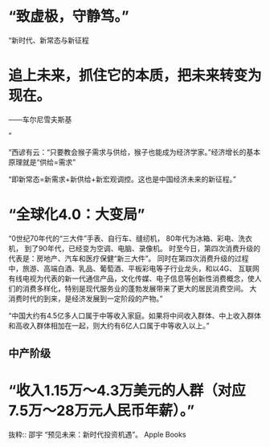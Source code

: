 # “致虚极，守静笃。”

“新时代、新常态与新征程

# 追上未来，抓住它的本质，把未来转变为现在。

——车尔尼雪夫斯基

”

“西谚有云：“只要教会猴子需求与供给，猴子也能成为经济学家。”经济增长的基本原理就是“供给=需求”

“即新常态=新需求+新供给+新宏观调控。这也是中国经济未来的新征程。”

# “全球化4.0：大变局”

“0世纪70年代的“三大件”手表、自行车、缝纫机，
80年代为冰箱、彩电、洗衣机，
到了90年代，已经变为空调、电脑、录像机。
时至今日，第四次消费升级的代表是：房地产、汽车和医疗保健“新三大件”。
同时在第四次消费升级的过程中，旅游、高端白酒、乳品、葡萄酒、平板彩电等子行业龙头，和以4G、
互联网有线电视为代表的新一代通信产品，文化传媒、电子信息等创新性消费概念，使人们的消费多样化，特别是现代服务业的蓬勃发展带来了更大的居民消费空间。
大消费时代的到来，是经济发展到一定阶段的产物。”

“中国大约有4.5亿多人口属于中等收入家庭。如果将中间收入群体、中上收入群体和高收入群体相加在一起，则大约有6亿人口属于中等收入以上。”
## 中产阶级
# “收入1.15万～4.3万美元的人群（对应7.5万～28万元人民币年薪）。”

抜粋:: 邵宇  “预见未来：新时代投资机遇”。 Apple Books  


